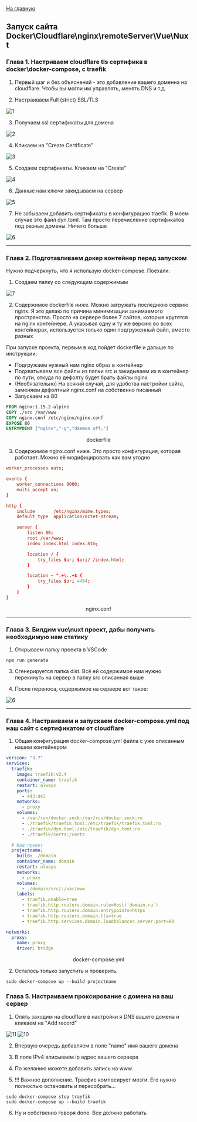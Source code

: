 [На главную](../README.md)

## Запуск сайта Docker\Cloudflare\nginx\remoteServer\Vue\Nuxt

### Глава 1. Настриваем cloudflare tls сертифика в docker\docker-compose, с traefik

1. Первый шаг и без объяснений - это добавление вашего доменна на cloudflare. Чтобы вы могли им управлять, менять DNS и т.д.

2. Настраиваем Full (strict) SSL/TLS

![1](./img/1.png)

3. Получаем ssl сертификаты для домена

![2](./img/2.png)

4. Кликаем на "Create Certificate"

![3](./img/3.png)

5. Создаем сертификаты. Кликаем на "Create"

![4](./img/4.png)

6. Данные нам ключи закидываем на сервер

![5](./img/5.png)

7. Не забываем добавить сертификаты в конфигурацию traefik. В моем случае это файл dyn.toml. Там просто перечисление сертификатов под разные домены. Ничего больше

![6](./img/6.png)

---

### Глава 2. Подготавливаем докер контейнер перед запуском

Нужно подчеркнуть, что я использую docker-compose. Поехали:

1. Создаем папку со следующим содержимым

![7](./img/7.png)

2. Содержимое dockerfile ниже. Можно загружать последнюю сервию nginx. Я это делаю по причина минимизации занимаемого пространства. Просто на сервере более 7 сайтов, которые крутятся на nginx контейнере. А указывая одну и ту же версию во всех контейнерах, используется только один подгруженный файл, вместо разных

При запуске проекта, первым в ход пойдет dockerfile и дальше по инструкции:

- Подгружаем нужный нам nginx образ в контейнер
- Подхватываем все файлы из папки src и закидываем их в контейнер по пути, откуда по дефолту будет брать файлы nginx
- (Необязательно) На всякий случай, для удобства настройки сайта, заменяем дефолтный nginx.conf на собственно писанный
- Запускаем на 80

```dockerfile
FROM nginx:1.15.2-alpine
COPY ./src /var/www
COPY nginx.conf /etc/nginx/nginx.conf
EXPOSE 80
ENTRYPOINT ["nginx","-g","daemon off;"]
```

<p style="text-align: center;">dockerfile</p>

3. Содержимое nginx.conf ниже. Это просто конфигурация, которая работает. Можно её модифицировать как вам угодно

```nginx.conf
worker_processes auto;

events {
    worker_connections 8000;
    multi_accept on;
}

http {
    include       /etc/nginx/mime.types;
    default_type  application/octet-stream;

    server {
        listen 80;
        root /var/www;
        index index.html index.htm;

        location / {
            try_files $uri $uri/ /index.html;
        }

        location ~ ^.+\..+$ {
            try_files $uri =404;
        }
    }
}
```

<p style="text-align: center;">nginx.conf</p>

---

### Глава 3. Билдим vue\nuxt проект, дабы получить необходимую нам статику

1. Открываем папку проекта в VSCode

```
npm run generate
```

3. Сгенерируется папка dist. Всё ей содержимое нам нужно перекинуть на сервер в папку src описанная выше

4. После переноса, содержимое на сервере вот такое:

![6](./img/8.png)

---

### Глава 4. Настраиваем и запускаем docker-compose.yml под наш сайт с сертификатом от cloudflare

1. Общая конфигурация docker-compose.yml файла с уже описанным нашим контейнером

```yml
version: "3.7"
services:
  traefik:
    image: traefik:v2.4
    container_name: traefik
    restart: always
    ports:
      - 443:443
    networks:
      - proxy
    volumes:
      - /var/run/docker.sock:/var/run/docker.sock:ro
      - ./traefik/traefik.toml:/etc/traefik/traefik.toml:ro
      - ./traefik/dyn.toml:/etc/traefik/dyn.toml:ro
      - ./traefik/certs:/certs

  # Наш проект
  projectname:
    build: ./domain
    container_name: domain
    restart: always
    networks:
      - proxy
    volumes:
      - ./domain/src/:/var/www
    labels:
      - traefik.enable=true
      - traefik.http.routers.domain.rule=Host(`domain.ru`)
      - traefik.http.routers.domain.entrypoints=https
      - traefik.http.routers.domain.tls=true
      - traefik.http.services.domain.loadbalancer.server.port=80

networks:
  proxy:
    name: proxy
    driver: bridge
```

<p style="text-align: center;">docker-compose.yml</p>

2. Осталось только запустить и проверить.

```
sudo docker-compose up --build projectname
```

### Глава 5. Настраиваем проксирование с домена на ваш сервер

1. Опять заходим на cloudflare в настройки я DNS вашего домена и кликаем на "Add record"

![11](./img/11.png)
![10](./img/10.png)

2. Впервую очередь добавляем в поле "name" имя вашего домена

3. В поле IPv4 вписываем ip адрес вашего сервера

4. По желанию можете добавить запись на www.

5. !!! Важное дополнение. Траефие компосирует мозги. Его нужно полностью остановить и пересобрать...

```
sudo docker-compose stop traefik
sudo docker-compose up --build traefik
```

6. Ну и собственно говоря done. Все должно работать
